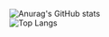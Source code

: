 ![Anurag's GitHub stats](https://github-readme-stats.vercel.app/api?username=pieter-deconinck&count_private=true&theme=dark&show_icons=true&include_all_commits=true)  
![Top Langs](https://github-readme-stats.vercel.app/api/top-langs/?username=pieter-deconinck&theme=dark&layout=compact)
